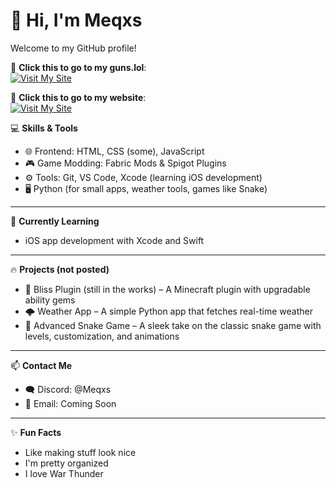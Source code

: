 # 👋 Hi, I'm Meqxs

Welcome to my GitHub profile!

🚀 **Click this to go to my guns.lol**:  
[![Visit My Site](https://img.shields.io/badge/visit-guns.lol%2Fmeqxs-blue?style=for-the-badge)](https://guns.lol/meqxs)

🚀 **Click this to go to my website**:  
[![Visit My Site](https://img.shields.io/badge/visit-meqxs.github.io/Website/%2Fmeqxs-green?style=for-the-badge)](https://meqxs.github.io/Website/)

💻 **Skills & Tools**
- 🌐 Frontend: HTML, CSS (some), JavaScript
- 🎮 Game Modding: Fabric Mods & Spigot Plugins
- ⚙️ Tools: Git, VS Code, Xcode (learning iOS development)
- 🖥️ Python (for small apps, weather tools, games like Snake)

---

🧠 **Currently Learning**
- iOS app development with Xcode and Swift

---

🔥 **Projects (not posted)**
- 🧱 Bliss Plugin (still in the works) – A Minecraft plugin with upgradable ability gems
- 🌩 Weather App – A simple Python app that fetches real-time weather
- 🐍 Advanced Snake Game – A sleek take on the classic snake game with levels, customization, and animations

---

📫 **Contact Me**
- 🗨️ Discord: @Meqxs
- 📧 Email: Coming Soon

---

✨ **Fun Facts**
- Like making stuff look nice
- I'm pretty organized
- I love War Thunder
